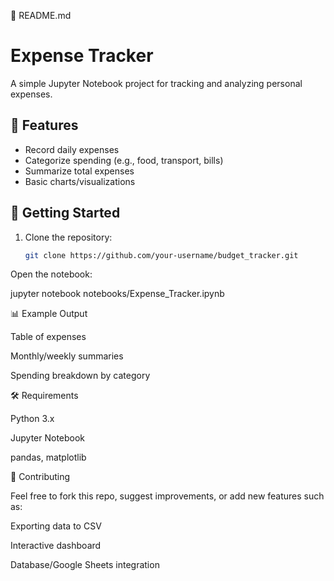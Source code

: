 📄 README.md
# Expense Tracker  

A simple Jupyter Notebook project for tracking and analyzing personal expenses.  

## 📌 Features  
- Record daily expenses  
- Categorize spending (e.g., food, transport, bills)  
- Summarize total expenses  
- Basic charts/visualizations  

## 🚀 Getting Started  

1. Clone the repository:  
   ```bash
   git clone https://github.com/your-username/budget_tracker.git

Open the notebook:

jupyter notebook notebooks/Expense_Tracker.ipynb

📊 Example Output

Table of expenses

Monthly/weekly summaries

Spending breakdown by category

🛠 Requirements

Python 3.x

Jupyter Notebook

pandas, matplotlib

🤝 Contributing

Feel free to fork this repo, suggest improvements, or add new features such as:

Exporting data to CSV

Interactive dashboard

Database/Google Sheets integration
